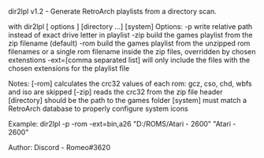 dir2lpl v1.2 - Generate RetroArch playlists from a directory scan.

with dir2lpl [ options ] [directory ...] [system]
Options:
  -p    write relative path instead of exact drive letter in playlist
  -zip  build the games playlist from the zip filename (default)
  -rom  build the games playlist from the unzipped rom filenames
        or a single rom filename inside the zip files, overridden by chosen extenstions
  -ext=[comma separated list] will only include the files with the chosen
        extensions for the playlist file

Notes:
  [-rom]      calculates the crc32 values of each rom: gcz, cso, chd, wbfs and iso are skipped
  [-zip]      reads the crc32 from the zip file header
  [directory] should be the path to the games folder
  [system]    must match a RetroArch database to properly configure system icons

Example:
              dir2lpl -p -rom -ext=bin,a26 "D:/ROMS/Atari - 2600" "Atari - 2600"

Author:
   Discord - Romeo#3620